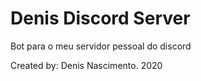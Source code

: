 # Denis Discord Server

Bot para o meu servidor pessoal do discord

Created by: Denis Nascimento. 2020
